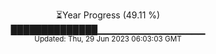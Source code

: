 <p align="center">
⏳Year Progress (49.11 %) <br>
██████████████▁▁▁▁▁▁▁▁▁▁▁▁▁▁▁▁ <br>
<sub>Updated: Thu, 29 Jun 2023 06:03:03 GMT</sub>
</p>

